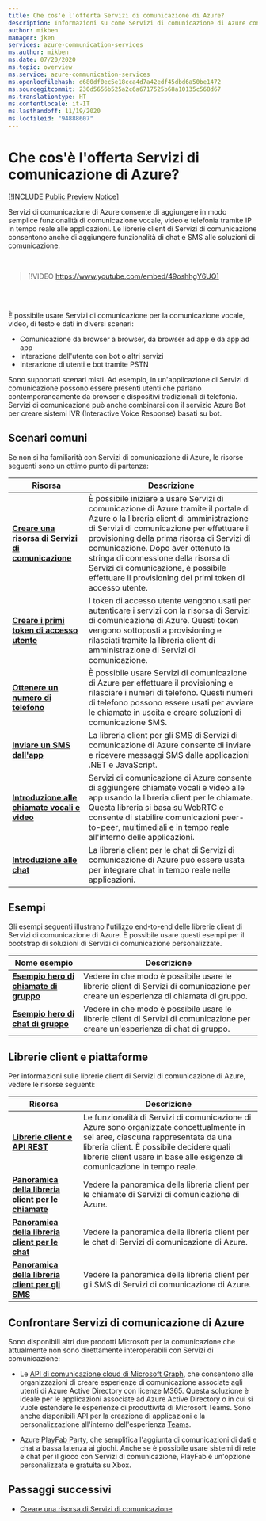 ```yaml
---
title: Che cos'è l'offerta Servizi di comunicazione di Azure?
description: Informazioni su come Servizi di comunicazione di Azure consente di sviluppare esperienze utente avanzate con comunicazioni in tempo reale.
author: mikben
manager: jken
services: azure-communication-services
ms.author: mikben
ms.date: 07/20/2020
ms.topic: overview
ms.service: azure-communication-services
ms.openlocfilehash: d680df0ec5e18cca4d7a42edf45dbd6a50be1472
ms.sourcegitcommit: 230d5656b525a2c6a6717525b68a10135c568d67
ms.translationtype: HT
ms.contentlocale: it-IT
ms.lasthandoff: 11/19/2020
ms.locfileid: "94888607"
---
```

# <a name="what-is-azure-communication-services"></a>Che cos'è l'offerta Servizi di comunicazione di Azure?

[!INCLUDE [Public Preview Notice](./includes/public-preview-include.md)]

Servizi di comunicazione di Azure consente di aggiungere in modo semplice funzionalità di comunicazione vocale, video e telefonia tramite IP in tempo reale alle applicazioni. Le librerie client di Servizi di comunicazione consentono anche di aggiungere funzionalità di chat e SMS alle soluzioni di comunicazione.

<br>

> [!VIDEO https://www.youtube.com/embed/49oshhgY6UQ]

<br>
<br>

È possibile usare Servizi di comunicazione per la comunicazione vocale, video, di testo e dati in diversi scenari:

- Comunicazione da browser a browser, da browser ad app e da app ad app
- Interazione dell'utente con bot o altri servizi
- Interazione di utenti e bot tramite PSTN

Sono supportati scenari misti. Ad esempio, in un'applicazione di Servizi di comunicazione possono essere presenti utenti che parlano contemporaneamente da browser e dispositivi tradizionali di telefonia. Servizi di comunicazione può anche combinarsi con il servizio Azure Bot per creare sistemi IVR (Interactive Voice Response) basati su bot.

## <a name="common-scenarios"></a>Scenari comuni

Se non si ha familiarità con Servizi di comunicazione di Azure, le risorse seguenti sono un ottimo punto di partenza:
<br>

| Risorsa                               |Descrizione                           |
|---                                    |---                                   |
|**[Creare una risorsa di Servizi di comunicazione](./quickstarts/create-communication-resource.md)**|È possibile iniziare a usare Servizi di comunicazione di Azure tramite il portale di Azure o la libreria client di amministrazione di Servizi di comunicazione per effettuare il provisioning della prima risorsa di Servizi di comunicazione. Dopo aver ottenuto la stringa di connessione della risorsa di Servizi di comunicazione, è possibile effettuare il provisioning dei primi token di accesso utente.|
|**[Creare i primi token di accesso utente](./quickstarts/access-tokens.md)**|I token di accesso utente vengono usati per autenticare i servizi con la risorsa di Servizi di comunicazione di Azure. Questi token vengono sottoposti a provisioning e rilasciati tramite la libreria client di amministrazione di Servizi di comunicazione.|
|**[Ottenere un numero di telefono](./quickstarts/telephony-sms/get-phone-number.md)**|È possibile usare Servizi di comunicazione di Azure per effettuare il provisioning e rilasciare i numeri di telefono. Questi numeri di telefono possono essere usati per avviare le chiamate in uscita e creare soluzioni di comunicazione SMS.|
|**[Inviare un SMS dall'app](./quickstarts/telephony-sms/send.md)**|La libreria client per gli SMS di Servizi di comunicazione di Azure consente di inviare e ricevere messaggi SMS dalle applicazioni .NET e JavaScript.|
|**[Introduzione alle chiamate vocali e video](./quickstarts/voice-video-calling/getting-started-with-calling.md)**| Servizi di comunicazione di Azure consente di aggiungere chiamate vocali e video alle app usando la libreria client per le chiamate. Questa libreria si basa su WebRTC e consente di stabilire comunicazioni peer-to-peer, multimediali e in tempo reale all'interno delle applicazioni.|
|**[Introduzione alle chat](./quickstarts/chat/get-started.md)**|La libreria client per le chat di Servizi di comunicazione di Azure può essere usata per integrare chat in tempo reale nelle applicazioni.|


## <a name="samples"></a>Esempi

Gli esempi seguenti illustrano l'utilizzo end-to-end delle librerie client di Servizi di comunicazione di Azure. È possibile usare questi esempi per il bootstrap di soluzioni di Servizi di comunicazione personalizzate.
<br>

| Nome esempio                               | Descrizione                           |
|---                                    |---                                   |
|**[Esempio hero di chiamate di gruppo](./samples/calling-hero-sample.md)**|Vedere in che modo è possibile usare le librerie client di Servizi di comunicazione per creare un'esperienza di chiamata di gruppo.|
|**[Esempio hero di chat di gruppo](./samples/chat-hero-sample.md)**|Vedere in che modo è possibile usare le librerie client di Servizi di comunicazione per creare un'esperienza di chat di gruppo.|


## <a name="platforms-and-client-libraries"></a>Librerie client e piattaforme

Per informazioni sulle librerie client di Servizi di comunicazione di Azure, vedere le risorse seguenti:

| Risorsa                               | Descrizione                           |
|---                                    |---                                   |
|**[Librerie client e API REST](./concepts/sdk-options.md)**|Le funzionalità di Servizi di comunicazione di Azure sono organizzate concettualmente in sei aree, ciascuna rappresentata da una libreria client. È possibile decidere quali librerie client usare in base alle esigenze di comunicazione in tempo reale.|
|**[Panoramica della libreria client per le chiamate](./concepts/voice-video-calling/calling-sdk-features.md)**|Vedere la panoramica della libreria client per le chiamate di Servizi di comunicazione di Azure.|
|**[Panoramica della libreria client per le chat](./concepts/chat/sdk-features.md)**|Vedere la panoramica della libreria client per le chat di Servizi di comunicazione di Azure.|
|**[Panoramica della libreria client per gli SMS](./concepts/telephony-sms/sdk-features.md)**|Vedere la panoramica della libreria client per gli SMS di Servizi di comunicazione di Azure.|

## <a name="compare-azure-communication-services"></a>Confrontare Servizi di comunicazione di Azure

Sono disponibili altri due prodotti Microsoft per la comunicazione che attualmente non sono direttamente interoperabili con Servizi di comunicazione:

 - Le [API di comunicazione cloud di Microsoft Graph](/graph/cloud-communications-concept-overview), che consentono alle organizzazioni di creare esperienze di comunicazione associate agli utenti di Azure Active Directory con licenze M365. Questa soluzione è ideale per le applicazioni associate ad Azure Active Directory o in cui si vuole estendere le esperienze di produttività di Microsoft Teams. Sono anche disponibili API per la creazione di applicazioni e la personalizzazione all'interno dell'esperienza [Teams](/microsoftteams/platform/?preserve-view=true&view=msteams-client-js-latest).

 - [Azure PlayFab Party](/gaming/playfab/features/multiplayer/networking/), che semplifica l'aggiunta di comunicazioni di dati e chat a bassa latenza ai giochi. Anche se è possibile usare sistemi di rete e chat per il gioco con Servizi di comunicazione, PlayFab è un'opzione personalizzata e gratuita su Xbox.


## <a name="next-steps"></a>Passaggi successivi

 - [Creare una risorsa di Servizi di comunicazione](./quickstarts/create-communication-resource.md)